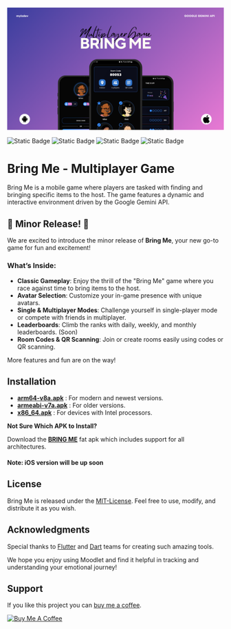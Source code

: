 ![Screens](Mockup.png)

![Static Badge](https://img.shields.io/badge/release_-v1.0.0-blue)
![Static Badge](https://img.shields.io/badge/license_-MIT-red)
![Static Badge](https://img.shields.io/badge/open_-source-cFpmZy)
![Static Badge](https://img.shields.io/badge/gemini-api-d920e3)

# Bring Me - Multiplayer Game

Bring Me is a mobile game where players are tasked with finding and bringing specific items to the host. The game features a dynamic and interactive environment driven by the Google Gemini API.

## 🎉 Minor Release! 🎉
We are excited to introduce the minor release of **Bring Me**, your new go-to game for fun and excitement! 

### What’s Inside:
- **Classic Gameplay**: Enjoy the thrill of the "Bring Me" game where you race against time to bring items to the host.
- **Avatar Selection**: Customize your in-game presence with unique avatars.
- **Single & Multiplayer Modes**: Challenge yourself in single-player mode or compete with friends in multiplayer.
- **Leaderboards**: Climb the ranks with daily, weekly, and monthly leaderboards. (Soon)
- **Room Codes & QR Scanning**: Join or create rooms easily using codes or QR scanning.

More features and fun are on the way! 

## Installation

- [**arm64-v8a.apk**](https://github.com/mylzdev/bring-me/releases/download/v1.0.0/app-arm64-v8a-release.apk) : For modern and newest versions.
- [**armeabi-v7a.apk**](https://github.com/mylzdev/bring-me/releases/download/v1.0.0/app-armeabi-v7a-release.apk) : For older versions.
- [**x86_64.apk**](https://github.com/mylzdev/bring-me/releases/download/v1.0.0/app-x86_64-release.apk) : For devices with Intel processors.

**Not Sure Which APK to Install?** 

Download the [**BRING ME**](https://github.com/mylzdev/bring-me/releases/download/v1.0.0/bring-me.apk) fat apk which includes support for all architectures.

#### Note: iOS version will be up soon

## License

Bring Me is released under the [MIT-License](LICENSE). Feel free to use, modify, and distribute it as you wish. 

## Acknowledgments

Special thanks to [Flutter](https://flutter.dev/) and [Dart](https://dart.dev/) teams for creating such amazing tools. 

We hope you enjoy using Moodlet and find it helpful in tracking and understanding your emotional journey!

## Support

If you like this project you can [buy me a coffee](https://buymeacoffee.com/bsemcmoralf).

<a href="https://buymeacoffee.com/bsemcmoralf" target="_blank"><img src="https://cdn.buymeacoffee.com/buttons/v2/default-yellow.png" alt="Buy Me A Coffee" style="height: 60px !important;width: 217px !important;" ></a>
